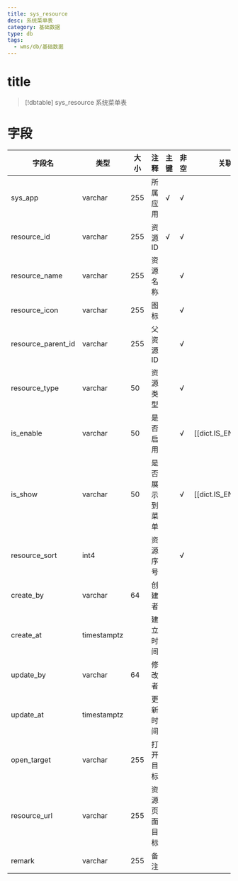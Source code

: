 ```yaml
---
title: sys_resource
desc: 系统菜单表
category: 基础数据
type: db
tags:
  - wms/db/基础数据
---
```


# title
>[!dbtable] sys_resource
> 系统菜单表

# 字段
| 字段名 | 类型 | 大小 | 注释 | 主键 | 非空 | 关联 |
| --- | --- | --- | --- | --- | --- | --- |
| sys_app | varchar | 255 | 所属应用 | √ | √ |  |
| resource_id | varchar | 255 | 资源ID | √ | √ |  |
| resource_name | varchar | 255 | 资源名称 |  | √ |  |
| resource_icon | varchar | 255 | 图标 |  | √ |  |
| resource_parent_id | varchar | 255 | 父资源ID |  | √ |  |
| resource_type | varchar | 50 | 资源类型 |  | √ |  |
| is_enable | varchar | 50 | 是否启用 |  | √ | [[dict.IS_ENABLE]] |
| is_show | varchar | 50 | 是否展示到菜单 |  | √ | [[dict.IS_ENABLE]] |
| resource_sort | int4 |  | 资源序号 |  | √ |  |
| create_by | varchar | 64 | 创建者 |  |  |  |
| create_at | timestamptz |  | 建立时间 |  |  |  |
| update_by | varchar | 64 | 修改者 |  |  |  |
| update_at | timestamptz |  | 更新时间 |  |  |  |
| open_target | varchar | 255 | 打开目标 |  |  |  |
| resource_url | varchar | 255 | 资源页面目标 |  |  |  |
| remark | varchar | 255 | 备注 |  |  |  |

